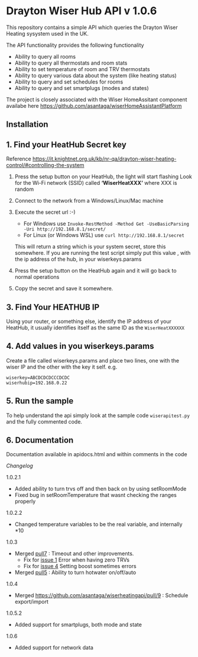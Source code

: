 # Drayton Wiser Hub API v 1.0.6

This repository contains a simple API which queries the Drayton Wiser Heating sysystem used in the UK.

The API functionality provides the following functionality
- Ability to query all rooms
- Ability to query all thermostats and room stats
- Ability to set temperature of room and TRV thermostats
- Ability to query various data about the system (like heating status)
- Ability to query and set schedules for rooms
- Ability to query and set smartplugs (modes and states)

The project is closely associated with the Wiser HomeAssitant component availabe here https://github.com/asantaga/wiserHomeAssistantPlatform

## Installation



## 1. Find your HeatHub Secret key
Reference https://it.knightnet.org.uk/kb/nr-qa/drayton-wiser-heating-control/#controlling-the-system
1. Press the setup button on your HeatHub, the light will start flashing
Look for the Wi-Fi network (SSID) called **‘WiserHeatXXX’** where XXX is random
2. Connect to the network from a Windows/Linux/Mac machine
3. Execute the secret url :-)
   * For Windows use `Invoke-RestMethod -Method Get -UseBasicParsing -Uri http://192.168.8.1/secret/` 
   * For Linux (or Windows WSL) use `curl http://192.168.8.1/secret`

   This will return a string which is your system secret, store this somewhere. If you are running the test script simply put this value , with the ip address of the hub, in your wiserkeys.params

4. Press the setup button on the HeatHub again and it will go back to normal operations
5. Copy the secret and save it somewhere.
## 3. Find Your HEATHUB IP

Using your router, or something else, identify the IP address of your HeatHub, it usually identifies itself as the same ID as the ``WiserHeatXXXXXX`` 

## 4. Add values in you wiserkeys.params
Create a file called wiserkeys.params and place two lines, one with the wiser IP and the other with the key it self. 
e.g.
```
wiserkey=ABCDCDCDCCCDCDC
wiserhubip=192.168.0.22
```

## 5. Run the sample
To help understand the api simply look at the sample code ```wiserapitest.py``` and the fully commented code. 

## 6. Documentation

Documentation available in apidocs.html and within comments in the code

*Changelog*

1.0.2.1 
* Added ability to turn trvs off and then back on by using setRoomMode
* Fixed bug in setRoomTemperature that wasnt checking the ranges properly

1.0.2.2
* Changed temperature variables to be the real variable, and internally *10 

1.0.3
* Merged [pull7](https://github.com/asantaga/wiserheatingapi/pull/7) : Timeout and other improvements. 
    * Fix for [issue 1](https://github.com/asantaga/wiserheatingapi/issues/1) Error when having zero TRVs
    * Fix for [issue 4](https://github.com/asantaga/wiserheatingapi/issues/4)  Setting boost sometimes errors
* Merged [pull5](https://github.com/asantaga/wiserheatingapi/pull/5) :  Ability to turn hotwater on/off/auto 

1.0.4 
* Merged https://github.com/asantaga/wiserheatingapi/pull/9 : Schedule export/import

1.0.5.2
* Added support for smartplugs, both mode and state

1.0.6
* Added support for network data

